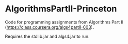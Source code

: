 # AlgorithmsPartII-Princeton
Code for programming assignments from Algorithms Part II (https://class.coursera.org/algs4partII-003).

Requires the stdlib.jar and algs4.jar to run.
